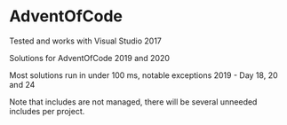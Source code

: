 # AdventOfCode

Tested and works with Visual Studio 2017

Solutions for AdventOfCode 2019 and 2020

Most solutions run in under 100 ms, notable exceptions 2019 - Day 18, 20 and 24

Note that includes are not managed, there will be several unneeded includes per project.